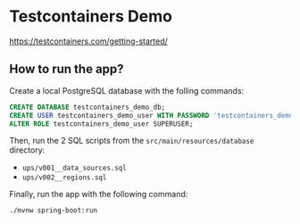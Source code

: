 # Testcontainers Demo

https://testcontainers.com/getting-started/

## How to run the app?

Create a local PostgreSQL database with the folling commands: 

```sql
CREATE DATABASE testcontainers_demo_db;
CREATE USER testcontainers_demo_user WITH PASSWORD 'testcontainers_demo_password';
ALTER ROLE testcontainers_demo_user SUPERUSER;
```

Then, run the 2 SQL scripts from the `src/main/resources/database` directory:
* `ups/v001__data_sources.sql`
* `ups/v002__regions.sql`

Finally, run the app with the following command:

```
./mvnw spring-boot:run
```
